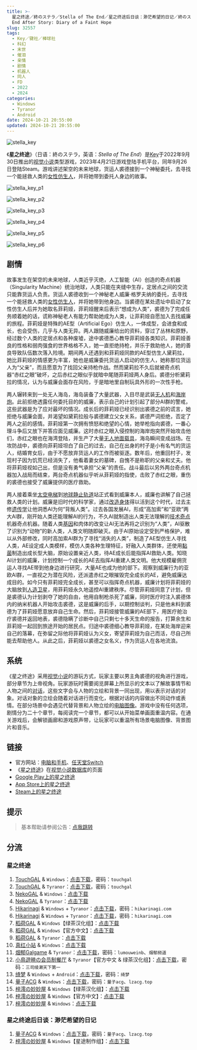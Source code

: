 ```yaml
---
title: >-
  星之终途／終のステラ／Stella of The End／星之终途后日谈：渺茫希望的日记／終のステラ後日談：微かな希望の日記／Stella of The
  End After Story: Diary of a Faint Hope
slug: 32557
tags:
  - Key／键社／棒球社
  - 科幻
  - 末世
  - 催泪
  - 亲情
  - 剧情
  - 机器人
  - 同人
  - FD
  - 2022
  - 2024
categories:
  - Windows
  - Tyranor
  - Android
date: 2024-10-21 20:55:00
updated: 2024-10-21 20:55:00
---
```


![stella_key](https://r2.30hb.cn/vndb-img/stella_key.webp)

《**星之终途**》（日语：終のステラ，英语：*Stella of The End*）是[Key](https://zh.wikipedia.org/wiki/Key_(遊戲品牌))于2022年9月30日推出的[视觉小说](https://zh.wikipedia.org/wiki/视觉小说)类型游戏，2023年4月21日游戏登陆手机平台，同年9月26日登陆Steam。游戏讲述架空的未来地球，货运人裘德接到一个神秘委托，去寻找一个能拯救人类的[女性仿生人](https://zh.wikipedia.org/wiki/女性人形機器人)，并将她带到委托人身边的故事。

<!--more-->

![stella_key_p1](https://r2.30hb.cn/vndb-img/stella_key_p1.webp)

![stella_key_p2](https://r2.30hb.cn/vndb-img/stella_key_p2.webp)

![stella_key_p3](https://r2.30hb.cn/vndb-img/stella_key_p3.webp)

![stella_key_p4](https://r2.30hb.cn/vndb-img/stella_key_p4.webp)

![stella_key_p5](https://r2.30hb.cn/vndb-img/stella_key_p5.webp)

![stella_key_p6](https://r2.30hb.cn/vndb-img/stella_key_p6.webp)

## 剧情

故事发生在架空的未来地球，人类近乎灭绝，人工智能（AI）创造的奇点机器（Singularity Machine）统治地球，人类只能在夹缝中生存，定居点之间的交流只能靠货运人负责。货运人裘德收到一个神秘老人威廉·格罗夫纳的委托，去寻找一个能拯救人类的[女性仿生人](https://zh.wikipedia.org/wiki/女性人形機器人)，并将她带到他身边。当裘德在某处遗址中启动了女性仿生人后并为她取名菲莉娅，菲莉娅醒来后表示“想成为人类”，裘德为了完成任务顺着她的话，谎称神秘老人有能力帮助她成为人类，让菲莉娅自愿加入去找威廉的旅程。菲莉娅是特殊的AE型（Artificial Ego）仿生人，一体成型，会进食和成长，也会受伤，几乎与人类无异。两人跟随威廉给出的资料，穿过了丛林和原野，经过数个人类的定居点和各种废墟，途中裘德悉心教导菲莉娅各类知识。菲莉娅善良的性格和弱肉强食的世界格格不入，她一直拒绝持枪，并乐于救助他人，她的善良导致队伍数次落入险境。期间两人还遇到和菲莉娅同款的AE型仿生人黛莉拉，她比菲莉娅的情感更为丰富，她也是威廉委托货运人启动的仿生人，她称那位货运人为“父亲”，而且愿意为了找回父亲持枪作战。然而黛莉拉不久后就被奇点机器“赤红之眼”破坏，之后赤红之眼似乎就暗中尾随菲莉娅两人身后。裘德分析黛莉拉的情况，认为与威廉会面存在风险，于是暗地里自制玩具外形的一次性手枪。

两人辗转来到一处无人海岛，海岛装备了大量武器，入目尽是武装[无人机](https://zh.wikipedia.org/wiki/無人機)和[海岸炮](https://zh.wikipedia.org/wiki/海岸炮)。此前拒绝透露任何委托目的的威廉，表示自己的计划引起了部分AI群的警戒，这些武器是为了应对最坏的情况。成长后的菲莉娅已经识别出裘德之前的谎言，她拒绝与威廉会面，并渴望如黛莉拉般与裘德建立父女关系，裘德严词拒绝，否定了两人之前的感情。菲莉娅第一次拥有愤怒和绝望的心情，她举枪指向裘德，一番心理斗争后又放下并答应面见威廉。这时赤红之眼入侵控制的海岸炮突然开始攻击他们，赤红之眼也在海湾登陆，并生产了大量[无人地面载具](https://zh.wikipedia.org/wiki/無人地面載具)，海岛瞬间变成战场。在攻防战中，裘德向菲莉娅坦白了自己的过去，自己在出身的村子是小有名气的货运人，结婚育女后，由于不愿放弃货运人的工作而被驱逐。数年后，他重回村子，发现村子因为饥荒已经消失了，他看着妻女的墓碑，自愧不是称职的父亲和丈夫。他将菲莉娅视如己出，但是没有勇气承担“父亲”的责任。战斗最后以另外两台奇点机器加入战局而结束，两台奇点机器似乎听从菲莉娅的指使，击败了赤红之眼，重伤的裘德也接受了威廉提供的医疗救助。

两人接着乘坐[太空电梯](https://zh.wikipedia.org/wiki/太空電梯)到[地球静止轨道](https://zh.wikipedia.org/wiki/地球靜止軌道)站正式看到威廉本人，威廉也讲解了自己拯救人类的计划。威廉是旧时代的科学家，通过[改造身体](https://zh.wikipedia.org/wiki/改造人)得以活到这个时代，过去主修[遗传学](https://zh.wikipedia.org/wiki/遺傳學)让他洞悉AI为何“背叛人类”。过去各国发展AI，形成“高加索”和“亚欧”两大AI群，刚开始人类还能理解AI的行为，不久AI就制造出人类无法理解的[技术奇点](https://zh.wikipedia.org/wiki/技術奇點)机器奇点机器。随着人类[基因](https://zh.wikipedia.org/wiki/基因)和肉体的改变让AI无法再将之识别为“人类”，AI驱散了识别为“动物”的新人类，人类文明随即破灭。由于AI原始设定受到严格保护，难以从外部修改，同时高加索AI群为了寻找“消失的人类”，制造了AE型仿生人寻找人类，AE设定成人类模样，模仿人类各种生理特征，好融入人类群体，还使用[黏菌](https://zh.wikipedia.org/wiki/黏菌)制造出成长型大脑，原始设置亲近人类，待AE成长后能指挥AI救助人类。知晓AI计划的威廉，计划控制一个成长的AE去指挥AI重建人类文明。他大规模雇佣货运人寻找AE带到他身边进行研究，大量AE也成为他的部下。观察到威廉行为的亚欧AI群，一直视之为潜在风险，还派遣赤红之眼摧毁完全成长的AE，避免威廉达成目的。如今只有菲莉娅完全成长，甚至可以指挥奇点机器，威廉计划将菲莉娅的大脑放到[人造卫星](https://zh.wikipedia.org/wiki/人造衛星)，用菲莉娅永久地遥控AI重建秩序。尽管菲莉娅同意了计划，但是裘德认为计划剥夺了她的自由，他用自制枪杀死了威廉，同时医疗时注入裘德体内的纳米机器人开始攻击裘德，这是威廉的后手，以期控制谈判，只是他未料到裘德为了菲莉娅愿意放弃自己生命。然后，菲莉娅接管威廉的AE部下，用医疗舱治疗裘德并返回地表，裘德隐瞒了诊断中自己只剩七十多天生命的报告，打算余生和菲莉娅一起回到旅途开始的居民点。归途中裘德细心教导菲莉娅，在某处海岸迎来自己的落幕，在弥留之际他将菲莉娅认为义女，寄望菲莉娅为自己而活，尽自己所能去帮助他人。从此之后，菲莉娅以裘德之女名义，作为货运人在各地流浪。

## 系统

《星之终途》采用[视觉小说](https://zh.wikipedia.org/wiki/視覺小說)的游玩方式，玩家主要以男主角裘德的视角进行游戏，部分章节为上帝视角。玩家游玩时需要阅览屏幕上所显示的文本以了解故事情节和人物之间的[对话](https://zh.wikipedia.org/wiki/對話)，这些文字会与人物的立绘和背景一同出现，用以表示对话的对象。对话对象的立绘会随着对话进行而变化，根据对话的内容做出不同动作或表情。在部分场景中会遇见代替背景和人物立绘的[电脑图像](https://zh.wikipedia.org/wiki/電腦圖像)。游戏中没有任何选项，剧情分为二十个章节，每阅读完一个章节，都可以从开始菜单画面重温内容。在通关游戏后，会解锁画廊和游戏原声带，让玩家可以重温所有场景电脑图像、背景图片和音乐。

## 链接

- 官方网站：[电脑和手机](https://key.visualarts.gr.jp/kinetic/stella/)、[任天堂Switch](https://www.prot.co.jp/switch/stella/index.html)
- 《[星之终途](https://vndb.org/v29443)》在[视觉小说数据库](https://zh.wikipedia.org/wiki/視覺小說數據庫)的页面
- [Google Play上的星之终途](https://play.google.com/store/apps/details?id=jp.co.product.stellaoftheend)
- [App Store上的星之终途](https://apps.apple.com/jp/app/終のステラ/id6446606830)
- [Steam上的星之终途](https://store.steampowered.com/app/2510770/)

## 提示

> 基本帮助请参阅公告：[点我跳转](/)

## 分流

### 星之终途

1. [TouchGAL](https://www.touchgal.us/) & `Windows`：[点击下载](https://pan.touchgal.net/s/AYhP)，密码：`touchgal`
2. [TouchGAL](https://www.touchgal.us/) & `Tyranor`：[点击下载](https://pan.touchgal.net/s/5PAcE)，密码：`touchgal`
3. [NekoGAL](https://www.nekogal.com/) & `Windows`：[点击下载](https://pan.nekogal.top/s/eKKHG)
4. [NekoGAL](https://www.nekogal.com/) & `Tyranor`：[点击下载](https://pan.nekogal.top/s/kvaHa)
5. [Hikarinagi](https://www.hikarinagi.net/) & `Windows` + `Tyranor`：[点击下载](https://pan.yurari.moe/s/qDkFP)，密码：`hikarinagi.com`
6. [Hikarinagi](https://www.hikarinagi.net/) & `Windows` + `Tyranor`：[点击下载](https://pan.yurari.moe/s/0R8KUD)，密码：`hikarinagi.com`
7. [稻荷GAL](https://inarigal.com/) & `Windows`【绿茶汉化组】：[点击下载](https://download.zrflie1.pw/PC/Key/%E6%98%9F%E4%B9%8B%E7%BB%88%E9%80%94.rar)
8. [稻荷GAL](https://inarigal.com/) & `Windows`【官方中文】：[点击下载](https://download.zrflie1.pw/PC/Key/%E6%98%9F%E4%B9%8B%E7%BB%88%E9%80%94%28%E5%AE%98%E4%B8%AD%29.rar)
9. [稻荷GAL](https://inarigal.com/) & `Tyranor`：[点击下载](https://download.zrflie1.pw/Artroid/%E6%98%9F%E4%B9%8B%E7%BB%88%E9%80%94.rar)
10. [真红小站](https://www.shinnku.com/) & `Windows`：[点击下载](https://www.shinnku.com/api/download/0/win/%E6%98%9F%E4%B9%8B%E7%BB%88%E9%80%94.7z)
11. [烟郁Galgame](https://yanyugal.top/) & `Tyranor`：[点击下载](https://yanyugal.top/d/disk1/%E5%B0%8F%E5%B0%8F%E7%9A%84%E5%88%86%E4%BA%AB%EF%BC%88PC%EF%BC%86%E5%AE%89%E5%8D%93%EF%BC%89/%E5%AE%89%E5%8D%93/ty/%E6%98%9F%E4%B9%8B%E7%BB%88%E9%80%94.rar)，密码：`lumouweinb`、`烟郁频道`
12. [小鳥遊暁の会员制餐厅](https://t-satoru.top/) & `Tyranor`【官方中文 & 绿茶汉化组】：[点击下载](https://pan.t-satoru.top/d/ode5/Galgames/%E3%80%90%E8%87%AA%E5%B0%81%E5%8C%85%E3%80%91%E5%8E%9F%E5%88%9B%E4%BD%9C%E5%93%81/%E6%98%9F%E4%B9%8B%E7%BB%88%E9%80%94/v2_%E5%AE%98%E4%B8%AD%26%E7%BB%BF%E8%8C%B6_%E6%98%9F%E4%B9%8B%E7%BB%88%E9%80%94_od.rar)，密码：`三司绫濑天下第一`
13. [绮梦](https://acgs.one/) & `Windows` + `Android`：[点击下载](https://game.acgs.one/game/7.html)，密码：`绮梦`
14. [量子ACG](https://lzacg.org/) & `Windows`：[点击下载](https://lzacg.org/5669)，密码：`量子acg`、`lzacg.top`
15. [梓澪の妙妙屋](https://zi0.cc/) & `Windows`【绿茶汉化组】：[点击下载](https://zi0.cc/d/%60%E3%80%90%E5%90%88%E9%9B%86%E7%B3%BB%E5%88%97%E3%80%91/%E5%8D%97%2BGalGame%E6%B1%89%E5%8C%96%E5%8C%BA%E5%85%A8%E5%8C%BA%E8%B5%84%E6%BA%90%E5%A4%87%E4%BB%BD/1/12/%5BKey%5D%20%E7%B5%82%E3%81%AE%E3%82%B9%E3%83%86%E3%83%A9%20%20%E6%98%9F%E4%B9%8B%E7%BB%88%E9%80%94%20%E6%B1%89%E5%8C%96%E7%A1%AC%E7%9B%98%E7%89%88%5B%E7%BB%BF%E8%8C%B6%E6%B1%89%E5%8C%96%E7%BB%84%5D.zip?sign=AIYoUq9tQGMqiZiG7Ar8B2sKtF7qZ__g3tXHVNRv56Y=:0)
16. [梓澪の妙妙屋](https://zi0.cc/) & `Windows`【官方中文】：[点击下载](https://zi0.cc/d/%60%E3%80%90%E5%90%88%E9%9B%86%E7%B3%BB%E5%88%97%E3%80%91/%E5%8D%97%2BGalGame%E6%B1%89%E5%8C%96%E5%8C%BA%E5%85%A8%E5%8C%BA%E8%B5%84%E6%BA%90%E5%A4%87%E4%BB%BD/1/12/%5BKey%5D%20%E7%B5%82%E3%81%AE%E3%82%B9%E3%83%86%E3%83%A9%20%20%E6%98%9F%E4%B9%8B%E7%BB%88%E9%80%94%20%E6%B1%89%E5%8C%96%E7%A1%AC%E7%9B%98%E7%89%88%5B%E5%AE%98%E6%96%B9%E4%B8%AD%E6%96%87%5D.zip?sign=5997f3BGLQUBhQ0t9y1nCmppNeljT3P9BU3WXBqcQOE=:0)
17. [梓澪の妙妙屋](https://zi0.cc/) & `Windows`：[点击下载](https://zi0.cc/d/%2C%E3%80%90ADV-%E5%86%92%E9%99%A9%E6%B8%B8%E6%88%8F%E3%80%91/%E3%80%90PC%E3%80%91%E6%98%9F%E4%B9%8B%E7%BB%88%E9%80%94/%E7%B5%82%E3%81%AE%E3%82%B9%E3%83%86%E3%83%A9.zip?sign=ZunJA63yP9UJMICm2UMbPr462tOVVAchbgwhivbmDHs=:0)

### 星之终途后日谈：渺茫希望的日记

1. [量子ACG](https://lzacg.org/) & `Windows`：[点击下载](https://lzacg.org/7420)，密码：`量子acg`、`lzacg.top`
2. [梓澪の妙妙屋](https://zi0.cc/) & `Windows`【星途制作组】：[点击下载](https://zi0.cc/d/%60%E3%80%90%E5%90%88%E9%9B%86%E7%B3%BB%E5%88%97%E3%80%91/%E6%B1%89%E5%8C%96galgame%E5%90%88%E9%9B%86/2024/05/%5B%E6%98%9F%E9%80%94%E5%88%B6%E4%BD%9C%E7%BB%84%5D%20%E7%B5%82%E3%81%AE%E3%82%B9%E3%83%86%E3%83%A9%E5%BE%8C%E6%97%A5%E8%AB%87%EF%BC%9A%E5%BE%AE%E3%81%8B%E3%81%AA%E5%B8%8C%E6%9C%9B%E3%81%AE%E6%97%A5%E8%A8%98%20%E6%98%9F%E4%B9%8B%E7%BB%88%E9%80%94%E5%90%8E%E6%97%A5%E8%B0%88%EF%BC%9A%E6%B8%BA%E8%8C%AB%E5%B8%8C%E6%9C%9B%E7%9A%84%E6%97%A5%E8%AE%B0%20%5B%E9%9D%9E%E5%AE%98%E6%96%B9%5D.zip?sign=87nwTSEUZw9KrhkLi1pEdRrgZ0SYtmfcb5NDpknBrtY=:0)
